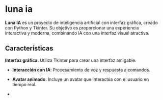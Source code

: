 # luna ia
**Luna IA** es un proyecto de inteligencia artificial con interfaz gráfica, creado con Python y Tkinter. Su objetivo es proporcionar una experiencia interactiva y moderna, combinando IA con una interfaz visual atractiva.

## Características

 **Interfaz gráfica**: Utiliza Tkinter para crear una interfaz amigable.
- **Interacción con IA**: Procesamiento de voz y respuesta a comandos.
- **Avatar animado**: Incluye un avatar que interactúa con el usuario en tiempo real.

- 
